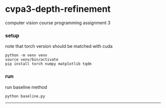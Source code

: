 # cvpa3-depth-refinement
computer vision course programming assignment 3

### setup

note that torch version should be matched with cuda 

```
python -m venv venv
source venv/bin/activate
pip install torch numpy matplotlib tqdm
```

### run 

run baseline method 

```
python baseline.py
```

---

